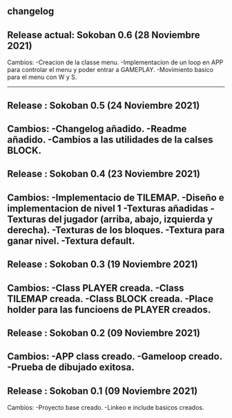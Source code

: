 changelog
---------

Release actual:    Sokoban 0.6 (28 Noviembre 2021)
-------------------------------------------------------------------------
Cambios:
-Creacion de la classe menu.
-Implementacion de un loop en APP para controlar el menu y poder entrar a GAMEPLAY.
-Movimiento basico para el menu con W y S.

-------------------------------------------------------------------------
Release :	Sokoban 0.5 (24 Noviembre 2021)
-------------------------------------------------------------------------
Cambios:
-Changelog añadido.
-Readme añadido.
-Cambios a las utilidades de la calses BLOCK.
-------------------------------------------------------------------------
Release :	Sokoban 0.4 (23 Noviembre 2021)
-------------------------------------------------------------------------
Cambios:
-Implementacio de TILEMAP.
-Diseño e implementacion de nivel 1
-Texturas añadidas
	-Texturas del jugador (arriba, abajo, izquierda y derecha).
	-Texturas de los bloques.
	-Textura para ganar nivel.
	-Textura default.
-------------------------------------------------------------------------
Release :	Sokoban 0.3 (19 Noviembre 2021)
-------------------------------------------------------------------------
Cambios:
-Class PLAYER creada.
-Class TILEMAP creada.
-Class BLOCK creada.
-Place holder para las funcioens de PLAYER creados. 
-------------------------------------------------------------------------
Release :	Sokoban 0.2 (09 Noviembre 2021)
-------------------------------------------------------------------------
Cambios:
-APP class creado.
-Gameloop creado.
-Prueba de dibujado exitosa.
-------------------------------------------------------------------------
Release :	Sokoban 0.1 (09 Noviembre 2021)
-------------------------------------------------------------------------
Cambios:
-Proyecto base creado.
-Linkeo e include basicos creados.
